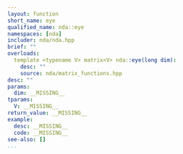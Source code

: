 ```yaml
---
layout: function
short_name: eye
qualified_name: nda::eye
namespaces: [nda]
includer: nda/nda.hpp
brief: ""
overloads:
  template <typename V> matrix<V> nda::eye(long dim):
    desc: ""
    source: nda/matrix_functions.hpp
desc: ""
params:
  dim: __MISSING__
tparams:
  V: __MISSING__
return_value: __MISSING__
example:
  desc: __MISSING__
  code: __MISSING__
see-also: []
...
```

